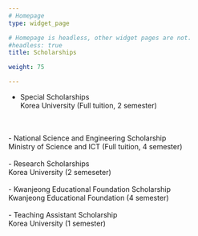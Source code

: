 ```yaml
---
# Homepage
type: widget_page

# Homepage is headless, other widget pages are not.
#headless: true
title: Scholarships

weight: 75

---
```


- Special Scholarships <br> 
Korea University (Full tuition, 2 semester)
<br>
<br>
- National Science and Engineering Scholarship <br>
 Ministry of Science and ICT (Full tuition, 4 semester)
<br>
<br>
- Research Scholarships<br>
Korea University (2 semeseter)
<br>
<br>
- Kwanjeong Educational Foundation Scholarship<br>
 Kwanjeong Educational Foundation (4 semester)
<br>
<br>
- Teaching Assistant Scholarship<br>
 Korea University (1 semester)
